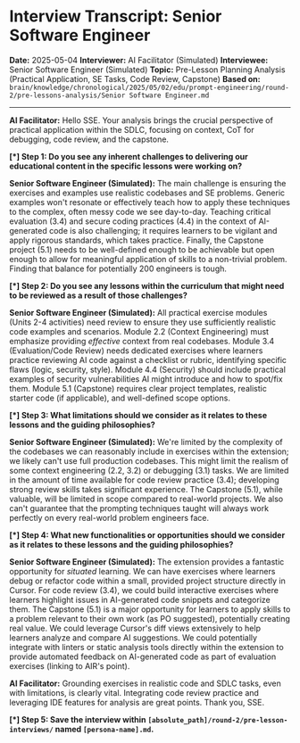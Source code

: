# Interview Transcript: Senior Software Engineer

**Date:** 2025-05-04
**Interviewer:** AI Facilitator (Simulated)
**Interviewee:** Senior Software Engineer (Simulated)
**Topic:** Pre-Lesson Planning Analysis (Practical Application, SE Tasks, Code Review, Capstone)
**Based on:** `brain/knowledge/chronological/2025/05/02/edu/prompt-engineering/round-2/pre-lessons-analysis/Senior Software Engineer.md`

---

**AI Facilitator:** Hello SSE. Your analysis brings the crucial perspective of practical application within the SDLC, focusing on context, CoT for debugging, code review, and the capstone.

**[*] Step 1: Do you see any inherent challenges to delivering our educational content in the specific lessons were working on?**

**Senior Software Engineer (Simulated):** The main challenge is ensuring the exercises and examples use realistic codebases and SE problems. Generic examples won't resonate or effectively teach how to apply these techniques to the complex, often messy code we see day-to-day. Teaching critical evaluation (3.4) and secure coding practices (4.4) in the context of AI-generated code is also challenging; it requires learners to be vigilant and apply rigorous standards, which takes practice. Finally, the Capstone project (5.1) needs to be well-defined enough to be achievable but open enough to allow for meaningful application of skills to a non-trivial problem. Finding that balance for potentially 200 engineers is tough.

**[*] Step 2: Do you see any lessons within the curriculum that might need to be reviewed as a result of those challenges?**

**Senior Software Engineer (Simulated):** All practical exercise modules (Units 2-4 activities) need review to ensure they use sufficiently realistic code examples and scenarios. Module 2.2 (Context Engineering) must emphasize providing *effective* context from real codebases. Module 3.4 (Evaluation/Code Review) needs dedicated exercises where learners practice reviewing AI code against a checklist or rubric, identifying specific flaws (logic, security, style). Module 4.4 (Security) should include practical examples of security vulnerabilities AI might introduce and how to spot/fix them. Module 5.1 (Capstone) requires clear project templates, realistic starter code (if applicable), and well-defined scope options.

**[*] Step 3: What limitations should we consider as it relates to these lessons and the guiding philosophies?**

**Senior Software Engineer (Simulated):** We're limited by the complexity of the codebases we can reasonably include in exercises within the extension; we likely can't use full production codebases. This might limit the realism of some context engineering (2.2, 3.2) or debugging (3.1) tasks. We are limited in the amount of time available for code review practice (3.4); developing strong review skills takes significant experience. The Capstone (5.1), while valuable, will be limited in scope compared to real-world projects. We also can't guarantee that the prompting techniques taught will always work perfectly on every real-world problem engineers face.

**[*] Step 4: What new functionalities or opportunities should we consider as it relates to these lessons and the guiding philosophies?**

**Senior Software Engineer (Simulated):** The extension provides a fantastic opportunity for *situated* learning. We can have exercises where learners debug or refactor code within a small, provided project structure directly in Cursor. For code review (3.4), we could build interactive exercises where learners highlight issues in AI-generated code snippets and categorize them. The Capstone (5.1) is a major opportunity for learners to apply skills to a problem relevant to their own work (as PO suggested), potentially creating real value. We could leverage Cursor's diff views extensively to help learners analyze and compare AI suggestions. We could potentially integrate with linters or static analysis tools directly within the extension to provide automated feedback on AI-generated code as part of evaluation exercises (linking to AIR's point).

**AI Facilitator:** Grounding exercises in realistic code and SDLC tasks, even with limitations, is clearly vital. Integrating code review practice and leveraging IDE features for analysis are great points. Thank you, SSE.

**[*] Step 5: Save the interview within `[absolute_path]/round-2/pre-lesson-interviews/` named `[persona-name].md`.** 
